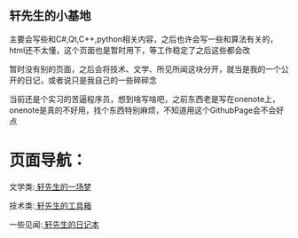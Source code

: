 ## 轩先生的小基地
主要会写些和C#,Qt,C++,python相关内容，之后也许会写一些和算法有关的，html还不太懂，这个页面也是暂时用下，等工作稳定了之后这些都会改

暂时没有别的页面，之后会将技术、文学、所见所闻这块分开，就当是我的一个公开的日记，或者说只是我自己的一些碎碎念

当前还是个实习的苦逼程序员，想到啥写啥吧，之前东西老是写在onenote上，onenote是真的不好用，找个东西特别麻烦，不知道用这个GithubPage会不会好点

# 页面导航：

  文学类:[ 轩先生的一场梦 ](./pages/Lecture.html)

  技术类:[ 轩先生的工具箱 ](./pages/Tech.html)

一些见闻:[ 轩先生的日记本 ](https://leventureqys.github.io/Leventure_diary/)



